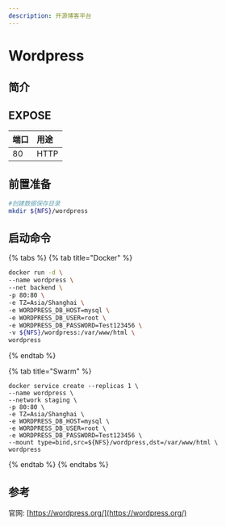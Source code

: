 ```yaml
---
description: 开源博客平台
---
```


# Wordpress

## 简介



## EXPOSE

| 端口 | 用途 |
| :--- | :--- |
| 80 | HTTP |



## 前置准备

```bash
#创建数据保存目录
mkdir ${NFS}/wordpress
```

## 启动命令

{% tabs %}
{% tab title="Docker" %}
```bash
docker run -d \
--name wordpress \
--net backend \
-p 80:80 \
-e TZ=Asia/Shanghai \
-e WORDPRESS_DB_HOST=mysql \
-e WORDPRESS_DB_USER=root \
-e WORDPRESS_DB_PASSWORD=Test123456 \
-v ${NFS}/wordpress:/var/www/html \
wordpress
```
{% endtab %}

{% tab title="Swarm" %}
```text
docker service create --replicas 1 \
--name wordpress \
--network staging \
-p 80:80 \
-e TZ=Asia/Shanghai \
-e WORDPRESS_DB_HOST=mysql \
-e WORDPRESS_DB_USER=root \
-e WORDPRESS_DB_PASSWORD=Test123456 \
--mount type=bind,src=${NFS}/wordpress,dst=/var/www/html \
wordpress
```
{% endtab %}
{% endtabs %}



## 参考

官网: [https://wordpress.org/](https://wordpress.org/)

